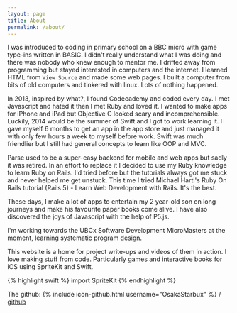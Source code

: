 ```yaml
---
layout: page
title: About
permalink: /about/
---
```


I was introduced to coding in primary school on a BBC micro with game type-ins written in BASIC. I didn't really understand what I was doing and there was nobody who knew enough to mentor me. I drifted away from programming but stayed interested in computers and the internet. I learned HTML from `View Source` and made some web pages. I built a computer from bits of old computers and tinkered with linux. Lots of nothing happened.

In 2013, inspired by what?, I found Codecademy and coded every day. I met Javascript and hated it then I met Ruby and loved it. I wanted to make apps for iPhone and iPad but Objective C looked scary and incomprehensible. Luckily, 2014 would be the summer of Swift and I got to work learning it. I gave myself 6 months to get an app in the app store and just managed it with only few hours a week to myself before work. Swift was much friendlier but I still had general concepts to learn like OOP and MVC.

Parse used to be a super-easy backend for mobile and web apps but sadly it was retired. In an effort to replace it I decided to use my Ruby knowledge to learn Ruby on Rails. I'd tried before but the tutorials always got me stuck and never helped me get unstuck. This time I tried Michael Hartl's Ruby On Rails tutorial (Rails 5) - Learn Web Development with Rails. It's the best.

These days, I make a lot of apps to entertain my 2 year-old son on long journeys and make his favourite paper books come alive. I have also discovered the joys of Javascript with the help of P5.js.

I'm working towards the UBCx Software Development MicroMasters at the moment, learning systematic program design. 

This website is a home for project write-ups and videos of them in action. I love making stuff from code. Particularly games and interactive books for iOS using SpriteKit and Swift.

{% highlight swift %}
import SpriteKit
{% endhighlight %}    

The github:
{% include icon-github.html username="OsakaStarbux" %} /
[github](https://github.com/OsakaStarbux)
